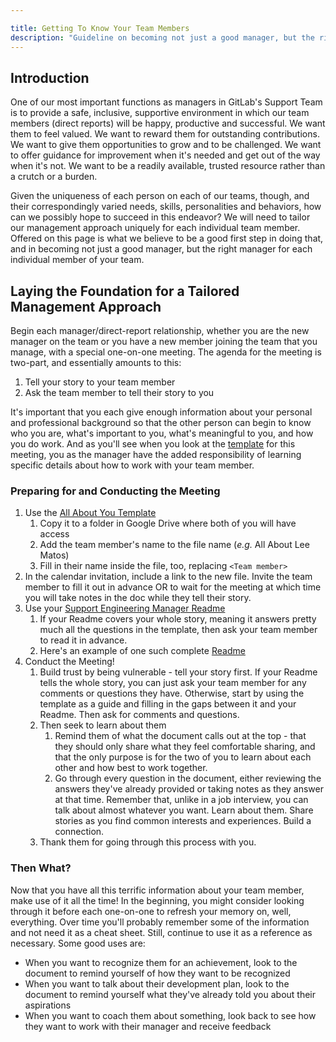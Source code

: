 ```yaml
---

title: Getting To Know Your Team Members
description: "Guideline on becoming not just a good manager, but the right manager for each individual member of your Support Engineering team"
---
```


## Introduction

One of our most important functions as managers in GitLab's Support Team is to
provide a safe, inclusive, supportive environment in which our team members
(direct reports) will be happy, productive and successful. We want them to
feel valued. We want to reward them for outstanding contributions. We want
to give them opportunities to grow and to be challenged. We want to offer
guidance for improvement when it's needed and get out of the way when it's not.
We want to be a readily available, trusted resource rather than a crutch or a
burden.

Given the uniqueness of each person on each of our teams, though, and their
correspondingly varied needs, skills, personalities and behaviors, how can we
possibly hope to succeed in this endeavor? We will need to tailor our management
approach uniquely for each individual team member. Offered on this page is what
we believe to be a good first step in doing that, and in becoming not just a
good manager, but the right manager for each individual member of your team.

## Laying the Foundation for a Tailored Management Approach

Begin each manager/direct-report relationship, whether you are the new manager
on the team or you have a new member joining the team that you manage, with a
special one-on-one meeting. The agenda for the meeting is two-part, and
essentially amounts to this:

1. Tell your story to your team member
1. Ask the team member to tell their story to you

It's important that you each give enough information about your personal and
professional background so that the other person can begin to know who you
are, what's important to you, what's meaningful to you, and how you do work. And
as you'll see when you look at the
[template](https://drive.google.com/drive/u/0/search?q=All%20about%20you%20template%20parent:1af-Yxe0Rem97877PIqiQH0AnxizjbLcE)
for this meeting, you as the manager have the added responsibility of learning
specific details about how to work with your team member.

### Preparing for and Conducting the Meeting

1. Use the [All About You Template](https://drive.google.com/drive/u/0/search?q=All%20about%20you%20template%20parent:1af-Yxe0Rem97877PIqiQH0AnxizjbLcE)
    1. Copy it to a folder in Google Drive where both of you will have access
    1. Add the team member's name to the file name (*e.g.* All About Lee Matos)
    1. Fill in their name inside the file, too, replacing `<Team member>`
1. In the calendar invitation, include a link to the new file. Invite the team
    member to fill it out in advance OR to wait for the meeting at which time
    you will take notes in the doc while they tell their story.
1. Use your [Support Engineering Manager Readme](/handbook/engineering/readmes/)
    1. If your Readme covers your whole story, meaning it answers pretty much
        all the questions in the template, then ask your team member to read it
        in advance.
    1. Here's an example of one such complete
        [Readme](/handbook/engineering/readmes/mike-dunninger/)
1. Conduct the Meeting!
    1. Build trust by being vulnerable - tell your story first. If your Readme
        tells the whole story, you can just ask your team member for any
        comments or questions they have. Otherwise, start by using the template
        as a guide and filling in the gaps between it and your Readme. Then ask
        for comments and questions.
    1. Then seek to learn about them
        1. Remind them of what the document calls out at the top - that they
        should only share what they feel comfortable sharing, and that the only
        purpose is for the two of you to learn about each other and how best to
        work together.
        1. Go through every question in the document, either reviewing the
        answers they've already provided or taking notes as they answer at that
        time. Remember that, unlike in a job interview, you can talk about
        almost whatever you want. Learn about them. Share stories as you find
        common interests and experiences. Build a connection.
    1. Thank them for going through this process with you.

### Then What?

Now that you have all this terrific information about your team member, make use
of it all the time! In the beginning, you might consider looking through it
before each one-on-one to refresh your memory on, well, everything. Over time
you'll probably remember some of the information and not need it as a cheat
sheet. Still, continue to use it as a reference as necessary. Some good uses
are:

- When you want to recognize them for an achievement, look to the document to
   remind yourself of how they want to be recognized
- When you want to talk about their development plan, look to the document to
   remind yourself what they've already told you about their aspirations
- When you want to coach them about something, look back to see how they want
   to work with their manager and receive feedback
